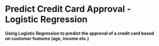 # Predict Credit Card Approval - Logistic Regression
#### Using Logistic Regression to predict the approval of a credit card based on customer features (age, income etc.)
